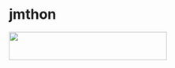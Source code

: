 # jmthon

<p align="left"><a href="https://heroku.com/deploy?template=https://github.com/Sosad23/roz"> <img src="https://img.shields.io/badge/Deploy%20To%20Heroku-purple?style=for-the-badge&logo=heroku" width="320" height="58.45"/></a></p>
